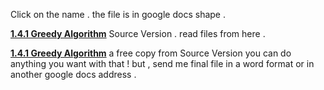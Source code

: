 Click on the name .
the file is in google docs shape .

  **[1.4.1 Greedy Algorithm](https://docs.google.com/document/d/17TeMr-FhIZzSDDzmgv34e0MjRftttV6jqWSIZSpkC0Q/edit?usp=sharing
)** Source Version .
read files from here .




**[1.4.1 Greedy Algorithm](https://docs.google.com/document/d/1rz07c2PF3ntFTmPppHfYT3YOX0xUJxZja6vQekouF3s/edit?usp=sharing
)** a free copy from Source Version you can do anything you want with that ! but , send me final file in a word format or in another google docs address .
